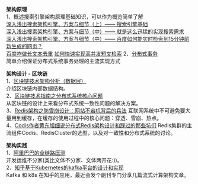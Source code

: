 **架构原理**    
1、概述搜索引擎架构原理基础知识，可以作为概览简单了解  
[深入浅出搜索架构引擎、方案与细节（上）—— 搜索引擎基础](https://mp.weixin.qq.com/s?__biz=MjM5ODYxMDA5OQ==&mid=2651959895&idx=1&sn=de25ce2544c088ff9be0b93fd3ea4d15&chksm=bd2d078b8a5a8e9d5ae4339a683d3f980ff2994f3c10c4081c7bab7f0d77f37521de95e974bf&mpshare=1&scene=1&srcid=0404qI5fj0PsiAAYsU9lMQzr&key=0373dd6dcb08f5af2b9755ab1e407a68267af5d6078907612ec67940da15b5d096659a6800dc071288e94de981a119a5b68f27ba253bea6c6c3648b858349161a271a8716421206379e657b24ad29988&ascene=1&uin=MzQ3NDgzMDc1&devicetype=Windows+10&version=62060739&lang=zh_CN&pass_ticket=WX%2FjvKfwZFrho%2FCcN6UUWZv2PXSVEif00Tv07da7kKid%2FDONfyV%2FctgZslTYn9eS)  
[深入浅出搜索架构引擎、方案与细节（中）—— 就是这么迅猛的实现搜索需求](https://mp.weixin.qq.com/s?__biz=MjM5ODYxMDA5OQ==&mid=2651959917&idx=1&sn=8faeae7419a756b0c355af2b30c255df&chksm=bd2d07b18a5a8ea75f16f7e98ea897c7e7f47a0441c64bdaef8445a2100e0bdd2a7de99786c0&mpshare=1&scene=1&srcid=0404UjhPBPmWHuyphaMCSh7w&key=e0570729d1f68810da4432ebca6c3b4342462a2ab247aad4fbd599e9c15ebc5b2096acd778d447dda648381249e334aeb513f4797593ccbe5173cdab48b4d1723dc3688fde9dcdf0de07f0a7c7eecac2&ascene=1&uin=MzQ3NDgzMDc1&devicetype=Windows+10&version=62060739&lang=zh_CN&pass_ticket=WX%2FjvKfwZFrho%2FCcN6UUWZv2PXSVEif00Tv07da7kKid%2FDONfyV%2FctgZslTYn9eS)   
[深入浅出搜索架构引擎、方案与细节（中）—— 百度如何能实时检索到15分钟前新生成的网页？](https://mp.weixin.qq.com/s?__biz=MjM5ODYxMDA5OQ==&mid=2651959949&idx=1&sn=83f78cf6293714bd1fd97a11ff7c2c35&chksm=bd2d07518a5a8e47e6fce9fc03cddec1d8a43f2b4ac67cfbbf73a55143593da8a132da7a0815&mpshare=1&scene=1&srcid=0404QRrq72PUHXwVTB8R7HoD&key=f860b9b8147abbb927909382612ad95ce146ef683a17c4d862d4ce00063292dd2ac5f307fd80d01cfe1b105fc136d04450e560af634f67591a647baaa29a72e3f4c37f8971e1672c075970f16c803ced&ascene=1&uin=MzQ3NDgzMDc1&devicetype=Windows+10&version=62060739&lang=zh_CN&pass_ticket=WX%2FjvKfwZFrho%2FCcN6UUWZv2PXSVEif00Tv07da7kKid%2FDONfyV%2FctgZslTYn9eS)  
[百度咋做长文本去重](https://mp.weixin.qq.com/s?__biz=MjM5ODYxMDA5OQ==&mid=403419223&idx=1&sn=7f45d6bf8af2e2e87349570ab93af441&mpshare=1&scene=1&srcid=04049Azep686vjJqimDuC1jF&key=480a3550c10d3149be69cd8268620ee197a3f4f4e9f99897e76744876f767e5aa13d6ece926b181fbdb2c4f3f045e4f43fcf1735feba643b7d9e2b6842532b431480ef2ab458e9a9f89a66248a552db1&ascene=1&uin=MzQ3NDgzMDc1&devicetype=Windows+10&version=62060739&lang=zh_CN&pass_ticket=WX%2FjvKfwZFrho%2FCcN6UUWZv2PXSVEif00Tv07da7kKid%2FDONfyV%2FctgZslTYn9eS)
[如何快速实现高并发短文检索](https://mp.weixin.qq.com/s?__biz=MjM5ODYxMDA5OQ==&mid=2651959451&idx=1&sn=991d9c3737d7db50a8351d50cdf6419d&mpshare=1&scene=1&srcid=0404hhiJ2952d5A4LegfMfNK&key=0373dd6dcb08f5aff48bf98a5539e25e53f1ed0f55d0b0260e21f5840df93e902d5bef52846129ab7938ec7d3d3fe587e2b08b3df81bc2b051423af44a9fa32ef9c7b47b65516f38220427f1133d0f2e&ascene=1&uin=MzQ3NDgzMDc1&devicetype=Windows+10&version=62060739&lang=zh_CN&pass_ticket=WX%2FjvKfwZFrho%2FCcN6UUWZv2PXSVEif00Tv07da7kKid%2FDONfyV%2FctgZslTYn9eS)
2、[分布式事务](https://mp.weixin.qq.com/s/ahGUAyynbPyid6HYFn6M-g)  
简单介绍保证分布式系统事务处理的主流实现方式

**架构设计 - 区块链**   
1、[区块链技术架构分析（数据层）](https://mp.weixin.qq.com/s?__biz=MzA5NDAxNzIzNg==&mid=2450006039&idx=1&sn=b76fa4e2a7ed42c05cf62a2ed0da2ccb&scene=21#wechat_redirect)  
介绍区块链内部数据结构。  
2、[区块链技术指南之分布式系统核心问题](https://mp.weixin.qq.com/s/gQxc-eetS2-P9M1BNjvi6Q)  
从区块链的设计上来看分布式系统一致性问题的解决方案。  
3、[Redis架构之防雪崩设计：网站不宕机背后的兵法](https://mp.weixin.qq.com/s?__biz=MzAwMDU1MTE1OQ==&mid=2653548432&idx=1&sn=ac120e1ffca7c2007c0bc5df51e03d7b&chksm=813a7e08b64df71ec7b8b6afc2a36a8ff1d780db54a395b58a9f18f084080c09de514e999834&scene=21#wechat_redirect)
互联网系统中不可避免要大量用到缓存，在缓存的使用过程中的核心问题：穿透、雪崩、热点。  
4、[Codis作者黄东旭细说分布式Redis架构设计和踩过的那些坑们](https://mp.weixin.qq.com/s?__biz=MzAwMDU1MTE1OQ==&mid=208733458&idx=1&sn=691bfde670fb2dd649685723f7358fea&scene=21#wechat_redirect)
Redis集群的主流组件Codis、RedisCluster的选型，以及对一致性和分布式系统的讨论。    

**架构实践**  
1、[阿里巴巴的全链路压测](https://mp.weixin.qq.com/s?__biz=MzIyNjE4NjI2Nw==&mid=2652561115&idx=1&sn=ba9b1b1dfa738a455c3640f79c16b8e0&scene=21&ascene=0&devicetype=android-28&version=2700033c&nettype=WIFI&abtest_cookie=BQABAAgACgALABIAEwAGAJ6GHgAjlx4AVpkeAMaZHgDZmR4A3JkeAAAA&lang=zh_CN&pass_ticket=vYsQrWZQaJpy946fySNtJgFXN1CO6F3GMPUzI7mo41Ni7G%2FVgx972i0W19meLCnD&wx_header=1)  
开发运维不分家(类比文体不分家、文体两开花:))。  
2、[知乎基于Kubernetes的kafka平台的设计和实现](https://mp.weixin.qq.com/s?__biz=MzAwMDU1MTE1OQ==&mid=2653550746&idx=1&sn=41871413a14082b5940d072efa64c482&chksm=813a6902b64de0148414b05de2904a4195ae24bb8f2322fc7d6f76afd2391a086039bb33c681&mpshare=1&scene=1&srcid=&from=singlemessage&ascene=1&devicetype=android-28&version=2700033a&nettype=WIFI&abtest_cookie=BAABAAgACgALABMABACehh4AI5ceAFaZHgDGmR4AAAA%3D&lang=zh_CN&pass_ticket=9jTQre38gjyldjwfX5lguohZV13GA6uLwTHEOAJIlac%2FnQdlB3iD4yEVxsQi9%2BJE&wx_header=1)  
Kafka 和 k8s 在知乎的应用，最近会发个副刊专门分享几篇流式计算架构文章。
